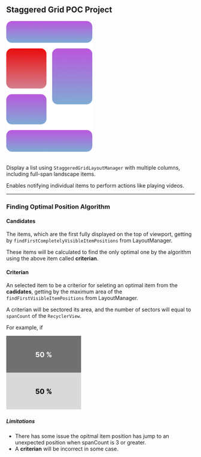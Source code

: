 ## Staggered Grid POC Project

<img src="/doc/asset/design.png" width="230">
</br></br>

Display a list using `StaggeredGridLayoutManager` with multiple columns, including full-span landscape items.

Enables notifying individual items to perform actions like playing videos.

---
### Finding Optimal Position Algorithm

#### Candidates
The items, which are the first fully displayed on the top of viewport, getting by `findFirstCompletelyVisibleItemPositions` from LayoutManager.

These items will be calculated to find the only optimal one by the algorithm using the above item called **criterian**.

#### Criterian
An selected item to be a criterior for seleting an optimal item from the **cadidates**, getting by the maximum area of the `findFirstVisibleItemPositions` from LayoutManager.

A criterian will be sectored its area, and the number of sectors will equal to `spanCount` of the `RecyclerView`.

For example, if 

<img src="/doc/asset/criterian.svg" width="200">

##### Limitations
- There has some issue the opitmal item position has jump to an unexpected position when spanCount is 3 or greater. 
- A **criterian** will be incorrect in some case. 